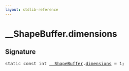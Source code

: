 ```yaml
---
layout: stdlib-reference
---
```


# __ShapeBuffer.dimensions

## Signature
<pre>
<span class='code_keyword'>static</span> <span class='code_keyword'>const</span> <span class="code_keyword">int</span> <a href="/stdlib-reference/types/shapebuffer-0127/index" class="code_type">__ShapeBuffer</a>.<a href="/stdlib-reference/types/shapebuffer-0127/dimensions" class="code_var">dimensions</a> = 1;
</pre>

